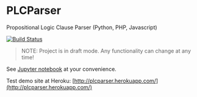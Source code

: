 # PLCParser

Propositional Logic Clause Parser (Python, PHP, Javascript)

[![Build Status](https://travis-ci.org/markomanninen/PLCParser.svg?branch=master)](https://travis-ci.org/markomanninen/PLCParser)

<blockquote>NOTE: Project is in draft mode. Any functionality can change at any time!</blockquote>

See [Jupyter notebook](http://nbviewer.jupyter.org/github/markomanninen/PLCParser/blob/master/Propositional%20Logic%20Clause%20Parser%20%28PLCParser%29.ipynb) at your convenience.

Test demo site at Heroku: [http://plcparser.herokuapp.com/](http://plcparser.herokuapp.com/)

